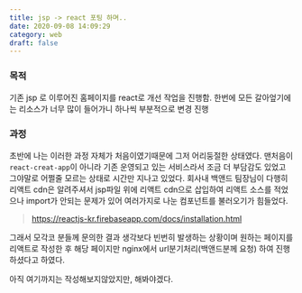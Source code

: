 ```yaml
---
title: jsp -> react 포팅 하며..
date: 2020-09-08 14:09:29
category: web
draft: false
---
```


### 목적

기존 jsp 로 이루어진 홈페이지를 react로 개선 작업을 진행함.
한번에 모든 갈아엎기에는 리소스가 너무 많이 들어가니 하나씩 부분적으로 변경 진행

### 과정

초반에 나는 이러한 과정 자체가 처음이였기때문에 그저 어리둥절한 상태였다.
맨처음이 `react-creat-app`이 아니라 기존 운영되고 있는 서비스라서 조금 더 부담감도 있었고 그야말로 어쩔줄 모르는 상태로 시간만 지나고 있었다.
회사내 백앤드 팀장님이 다행히 리액트 cdn은 알려주셔서 jsp파일 위에 리액트 cdn으로 삽입하여 리액트 소스를 적었으나 import가 안되는 문제가 있어 여러가지로 나눈 컴포넌트를 불러오기가 힘들었다.

> https://reactjs-kr.firebaseapp.com/docs/installation.html

그래서 모각코 분들께 문의한 결과 생각보다 빈번히 발생하는 상황이며 원하는 페이지를 리액트로 작성한 후 해당 페이지만 nginx에서 url분기처리(백앤드분께 요청) 하여 진행하셨다고 하였다.

아직 여기까지는 작성해보지않았지만, 해봐야겠다.
